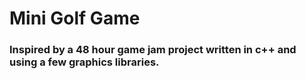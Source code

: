 # Mini Golf Game
### Inspired by a 48 hour game jam project written in c++ and using a few graphics libraries.